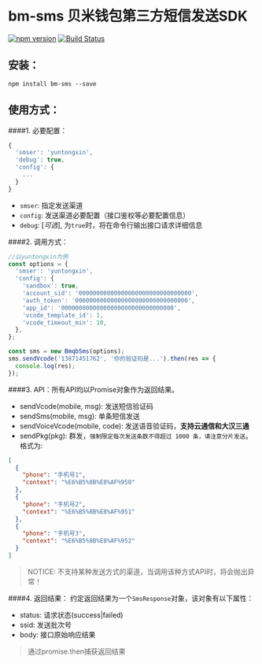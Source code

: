 # bm-sms 贝米钱包第三方短信发送SDK
[![npm version](https://badge.fury.io/js/bm-sms.svg)](https://badge.fury.io/js/bm-sms)
[![Build Status](https://api.travis-ci.org/bmqb/bm-sms.svg?branch=master)](https://travis-ci.org/bmqb/bm-sms)

## 安装：
```SHELL
npm install bm-sms --save
```

## 使用方式：
####1. 必要配置：
```JavaScript
{
  'smser': 'yuntongxin',
  'debug': true,
  'config': {
  	...
  }
}
```
* `smser`: 指定发送渠道
* `config`: 发送渠道必要配置（接口鉴权等必要配置信息）
* `debug`: [*可选*], 为`true`时，将在命令行输出接口请求详细信息

####2. 调用方式：
```JavaScript
//以yuntongxin为例
const options = {
  'smser': 'yuntongxin',
  'config': {
    'sandbox': true,
    'account_sid': '00000000000000000000000000000000',
    'auth_token': '00000000000000000000000000000000',
    'app_id': '00000000000000000000000000000000',
    'vcode_template_id': 1,
    'vcode_timeout_min': 10,
  },
};

const sms = new BmqbSms(options);
sms.sendVcode('13871451762', '你的验证码是...').then(res => {
  console.log(res);
});
```

####3. API：所有API均以Promise对象作为返回结果。
* sendVcode(mobile, msg): 发送短信验证码
* sendSms(mobile, msg): 单条短信发送
* sendVoiceVcode(mobile, code): 发送语音验证码，**支持云通信和大汉三通**
* sendPkg(pkg): 群发，`强制限定每次发送条数不得超过 1000 条，请注意分片发送`。格式为:
```JSON
[
  {
	"phone": "手机号1",
	"context": "%E6%B5%8B%E8%AF%950"
  },
  {
	"phone": "手机号2",
	"context": "%E6%B5%8B%E8%AF%951"
  },
  {
	"phone": "手机号3",
	"context": "%E6%B5%8B%E8%AF%952"
  }
]
```

> NOTICE: 不支持某种发送方式的渠道，当调用该种方式API时，将会抛出异常！


####4. 返回结果：
约定返回结果为一个`SmsResponse`对象，该对象有以下属性：
* status: 请求状态(success|failed)
* ssid: 发送批次号
* body: 接口原始响应结果

> 通过promise.then捕获返回结果
